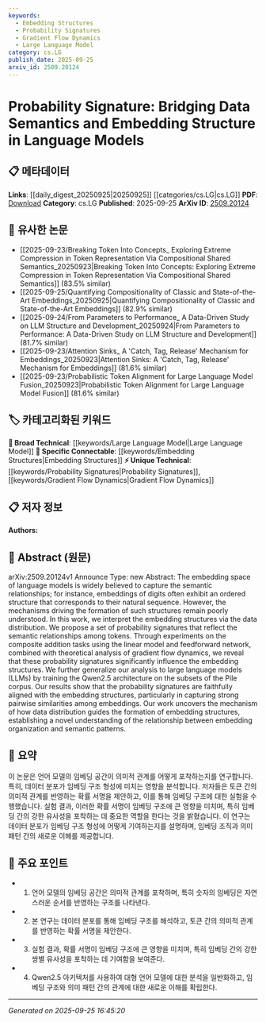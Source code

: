 ```yaml
---
keywords:
  - Embedding Structures
  - Probability Signatures
  - Gradient Flow Dynamics
  - Large Language Model
category: cs.LG
publish_date: 2025-09-25
arxiv_id: 2509.20124
---
```


<!-- KEYWORD_LINKING_METADATA:
{
  "processed_timestamp": "2025-09-25T16:45:20.306543",
  "vocabulary_version": "1.0",
  "selected_keywords": [
    "Embedding Structures",
    "Probability Signatures",
    "Gradient Flow Dynamics",
    "Large Language Model"
  ],
  "rejected_keywords": [],
  "similarity_scores": {
    "Embedding Structures": 0.8,
    "Probability Signatures": 0.78,
    "Gradient Flow Dynamics": 0.72,
    "Large Language Model": 0.85
  },
  "extraction_method": "AI_prompt_based",
  "budget_applied": true,
  "candidates_json": {
    "candidates": [
      {
        "surface": "embedding structures",
        "canonical": "Embedding Structures",
        "aliases": [
          "embedding space",
          "embedding organization"
        ],
        "category": "specific_connectable",
        "rationale": "Understanding embedding structures is crucial for linking semantic patterns in language models.",
        "novelty_score": 0.55,
        "connectivity_score": 0.85,
        "specificity_score": 0.78,
        "link_intent_score": 0.8
      },
      {
        "surface": "probability signatures",
        "canonical": "Probability Signatures",
        "aliases": [
          "probability patterns"
        ],
        "category": "unique_technical",
        "rationale": "Probability signatures offer a novel perspective on semantic relationships in embeddings.",
        "novelty_score": 0.75,
        "connectivity_score": 0.7,
        "specificity_score": 0.82,
        "link_intent_score": 0.78
      },
      {
        "surface": "gradient flow dynamics",
        "canonical": "Gradient Flow Dynamics",
        "aliases": [
          "gradient dynamics"
        ],
        "category": "unique_technical",
        "rationale": "Gradient flow dynamics provide insight into the formation of embedding structures.",
        "novelty_score": 0.68,
        "connectivity_score": 0.65,
        "specificity_score": 0.8,
        "link_intent_score": 0.72
      },
      {
        "surface": "Large Language Models",
        "canonical": "Large Language Model",
        "aliases": [
          "LLMs"
        ],
        "category": "broad_technical",
        "rationale": "Large Language Models are central to the study of embedding structures and semantic relationships.",
        "novelty_score": 0.3,
        "connectivity_score": 0.9,
        "specificity_score": 0.6,
        "link_intent_score": 0.85
      }
    ],
    "ban_list_suggestions": [
      "data distribution",
      "semantic relationships"
    ]
  },
  "decisions": [
    {
      "candidate_surface": "embedding structures",
      "resolved_canonical": "Embedding Structures",
      "decision": "linked",
      "scores": {
        "novelty": 0.55,
        "connectivity": 0.85,
        "specificity": 0.78,
        "link_intent": 0.8
      }
    },
    {
      "candidate_surface": "probability signatures",
      "resolved_canonical": "Probability Signatures",
      "decision": "linked",
      "scores": {
        "novelty": 0.75,
        "connectivity": 0.7,
        "specificity": 0.82,
        "link_intent": 0.78
      }
    },
    {
      "candidate_surface": "gradient flow dynamics",
      "resolved_canonical": "Gradient Flow Dynamics",
      "decision": "linked",
      "scores": {
        "novelty": 0.68,
        "connectivity": 0.65,
        "specificity": 0.8,
        "link_intent": 0.72
      }
    },
    {
      "candidate_surface": "Large Language Models",
      "resolved_canonical": "Large Language Model",
      "decision": "linked",
      "scores": {
        "novelty": 0.3,
        "connectivity": 0.9,
        "specificity": 0.6,
        "link_intent": 0.85
      }
    }
  ]
}
-->

# Probability Signature: Bridging Data Semantics and Embedding Structure in Language Models

## 📋 메타데이터

**Links**: [[daily_digest_20250925|20250925]] [[categories/cs.LG|cs.LG]]
**PDF**: [Download](https://arxiv.org/pdf/2509.20124.pdf)
**Category**: cs.LG
**Published**: 2025-09-25
**ArXiv ID**: [2509.20124](https://arxiv.org/abs/2509.20124)

## 🔗 유사한 논문
- [[2025-09-23/Breaking Token Into Concepts_ Exploring Extreme Compression in Token Representation Via Compositional Shared Semantics_20250923|Breaking Token Into Concepts: Exploring Extreme Compression in Token Representation Via Compositional Shared Semantics]] (83.5% similar)
- [[2025-09-25/Quantifying Compositionality of Classic and State-of-the-Art Embeddings_20250925|Quantifying Compositionality of Classic and State-of-the-Art Embeddings]] (82.9% similar)
- [[2025-09-24/From Parameters to Performance_ A Data-Driven Study on LLM Structure and Development_20250924|From Parameters to Performance: A Data-Driven Study on LLM Structure and Development]] (81.7% similar)
- [[2025-09-23/Attention Sinks_ A 'Catch, Tag, Release' Mechanism for Embeddings_20250923|Attention Sinks: A 'Catch, Tag, Release' Mechanism for Embeddings]] (81.6% similar)
- [[2025-09-23/Probabilistic Token Alignment for Large Language Model Fusion_20250923|Probabilistic Token Alignment for Large Language Model Fusion]] (81.6% similar)

## 🏷️ 카테고리화된 키워드
**🧠 Broad Technical**: [[keywords/Large Language Model|Large Language Model]]
**🔗 Specific Connectable**: [[keywords/Embedding Structures|Embedding Structures]]
**⚡ Unique Technical**: [[keywords/Probability Signatures|Probability Signatures]], [[keywords/Gradient Flow Dynamics|Gradient Flow Dynamics]]

## 📋 저자 정보

**Authors:** 

## 📄 Abstract (원문)

arXiv:2509.20124v1 Announce Type: new 
Abstract: The embedding space of language models is widely believed to capture the semantic relationships; for instance, embeddings of digits often exhibit an ordered structure that corresponds to their natural sequence. However, the mechanisms driving the formation of such structures remain poorly understood. In this work, we interpret the embedding structures via the data distribution. We propose a set of probability signatures that reflect the semantic relationships among tokens. Through experiments on the composite addition tasks using the linear model and feedforward network, combined with theoretical analysis of gradient flow dynamics, we reveal that these probability signatures significantly influence the embedding structures. We further generalize our analysis to large language models (LLMs) by training the Qwen2.5 architecture on the subsets of the Pile corpus. Our results show that the probability signatures are faithfully aligned with the embedding structures, particularly in capturing strong pairwise similarities among embeddings. Our work uncovers the mechanism of how data distribution guides the formation of embedding structures, establishing a novel understanding of the relationship between embedding organization and semantic patterns.

## 📝 요약

이 논문은 언어 모델의 임베딩 공간이 의미적 관계를 어떻게 포착하는지를 연구합니다. 특히, 데이터 분포가 임베딩 구조 형성에 미치는 영향을 분석합니다. 저자들은 토큰 간의 의미적 관계를 반영하는 확률 서명을 제안하고, 이를 통해 임베딩 구조에 대한 실험을 수행했습니다. 실험 결과, 이러한 확률 서명이 임베딩 구조에 큰 영향을 미치며, 특히 임베딩 간의 강한 유사성을 포착하는 데 중요한 역할을 한다는 것을 밝혔습니다. 이 연구는 데이터 분포가 임베딩 구조 형성에 어떻게 기여하는지를 설명하며, 임베딩 조직과 의미 패턴 간의 새로운 이해를 제공합니다.

## 🎯 주요 포인트

- 1. 언어 모델의 임베딩 공간은 의미적 관계를 포착하며, 특히 숫자의 임베딩은 자연스러운 순서를 반영하는 구조를 나타낸다.
- 2. 본 연구는 데이터 분포를 통해 임베딩 구조를 해석하고, 토큰 간의 의미적 관계를 반영하는 확률 서명을 제안한다.
- 3. 실험 결과, 확률 서명이 임베딩 구조에 큰 영향을 미치며, 특히 임베딩 간의 강한 쌍별 유사성을 포착하는 데 기여함을 보여준다.
- 4. Qwen2.5 아키텍처를 사용하여 대형 언어 모델에 대한 분석을 일반화하고, 임베딩 구조와 의미 패턴 간의 관계에 대한 새로운 이해를 확립한다.


---

*Generated on 2025-09-25 16:45:20*